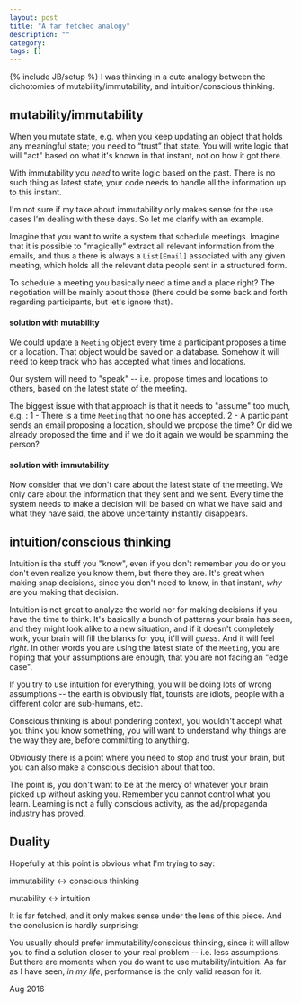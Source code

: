 ```yaml
---
layout: post
title: "A far fetched analogy"
description: ""
category: 
tags: []
---
```

{% include JB/setup %}
I was thinking in a cute analogy between the dichotomies of mutability/immutability, and intuition/conscious thinking.

## mutability/immutability

When you mutate state, e.g. when you keep updating an object that holds any meaningful state; you need to “trust” that state. You will write logic that will "act" based on what it's known in that instant, not on how it got there.

With immutability you *need* to write logic based on the past. There is no such thing as latest state, your code needs to handle all the information up to this instant.

I'm not sure if my take about immutability only makes sense for the use cases I'm dealing with these days. So let me clarify with an example.

Imagine that you want to write a system that schedule meetings. Imagine that it is possible to "magically" extract all relevant information from the emails, and thus a there is always a `List[Email]` associated with any given meeting, which holds all the relevant data people sent in a structured form.

To schedule a meeting you basically need a time and a place right? The negotiation will be mainly about those (there could be some back and forth regarding participants, but let's ignore that). 

#### solution with mutability
We could update a `Meeting` object every time a participant proposes a time or a location. That object would be saved on a database. Somehow it will need to keep track who has accepted what times and locations.

Our system will need to "speak" -- i.e. propose times and locations to others, based on the latest state of the meeting. 

The biggest issue with that approach is that it needs to "assume" too much, e.g. :
1 - There is a time `Meeting` that no one has accepted.
2 - A participant sends an email proposing a location, should we propose the time? Or did we already proposed the time and if we do it again we would be spamming the person?

#### solution with immutability
Now consider that we don't care about the latest state of the meeting. We only care about the information that they sent and we sent. Every time the system needs to make a decision will be based on what we have said and what they have said, the above uncertainty instantly disappears.

## intuition/conscious thinking

Intuition is the stuff you "know", even if you don't remember you do or you don't even realize you know them, but there they are. It's great when making snap decisions, since you don't need to know, in that instant, _why_ are you making that decision. 

Intuition is not great to analyze the world nor for making decisions if you have the time to think. It's basically a bunch of patterns your brain has seen, and they might look alike to a new situation, and if it doesn't completely work, your brain will fill the blanks for you, it'll will _guess_. And it will feel *right*. In other words you are using the latest state of the `Meeting`, you are hoping that your assumptions are enough, that you are not facing an "edge case".

If you try to use intuition for everything, you will be doing lots of wrong assumptions -- the earth is obviously flat, tourists are idiots, people with a different color are sub-humans, etc.

Conscious thinking is about pondering context, you wouldn't accept what you think you know something, you will want to understand why things are the way they are, before committing to anything.

Obviously there is a point where you need to stop and trust your brain, but you can also make a conscious decision about that too. 

The point is, you don't want to be at the mercy of whatever your brain picked up without asking you. Remember you cannot control what you learn. Learning is not a fully conscious activity, as the ad/propaganda industry has proved.

## Duality

Hopefully at this point is obvious what I'm trying to say:

immutability <-> conscious thinking

mutability <-> intuition

It is far fetched, and it only makes sense under the lens of this piece. And the conclusion is hardly surprising:

You usually should prefer immutability/conscious thinking, since it will allow you to find a solution closer to your real problem -- i.e. less assumptions. But there are moments when you do want to use mutability/intuition. As far as I have seen, _in my life_, performance is the only valid reason for it.

Aug 2016
